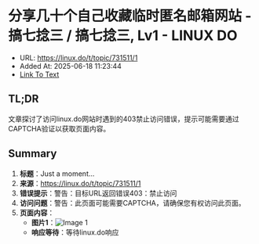 # 分享几十个自己收藏临时匿名邮箱网站 - 搞七捻三 / 搞七捻三, Lv1 - LINUX DO
- URL: https://linux.do/t/topic/731511/1
- Added At: 2025-06-18 11:23:44
- [Link To Text](2025-06-18-分享几十个自己收藏临时匿名邮箱网站---搞七捻三-搞七捻三,-lv1---linux-do_raw.md)

## TL;DR
文章探讨了访问linux.do网站时遇到的403禁止访问错误，提示可能需要通过CAPTCHA验证以获取页面内容。

## Summary
1. **标题**：Just a moment...
2. **来源**：https://linux.do/t/topic/731511/1
3. **错误提示**：警告：目标URL返回错误403：禁止访问
4. **访问问题**：警告：此页面可能需要CAPTCHA，请确保您有权访问此页面。
5. **页面内容**：
   - **图片1**：![Image 1](blob:http://localhost/c0e5b9b53a51453d3a80371c867e3d18)
   - **响应等待**：等待linux.do响应
